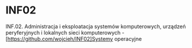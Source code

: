 # INF02
 INF.02. Administracja i eksploatacja systemów komputerowych, urządzeń peryferyjnych i lokalnych sieci komputerowych 
 -[https://github.com/wojcieh/INF02]Systemy operacyjne
